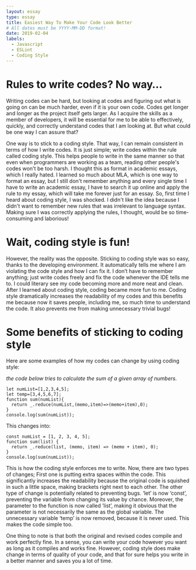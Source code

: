 ```yaml
---
layout: essay
type: essay
title: Easiest Way To Make Your Code Look Better
# All dates must be YYYY-MM-DD format!
date: 2019-02-04
labels:
  - Javascript
  - ESLint
  - Coding Style
---
```


# Rules to write codes? No way…
Writing codes can be hard, but looking at codes and figuring out what is going on can be much harder, even if it is your own code. Codes get longer and longer as the project itself gets larger. As I acquire the skills as a member of developers, it will be essential for me to be able to effectively, quickly, and correctly understand codes that I am looking at. But what could be one way I can assure that?

One way is to stick to a coding style. That way, I can remain consistent in terms of how I write codes. It is just simple; write codes within the rule called coding style. This helps people to write in the same manner so that even when programmers are working as a team, reading other people's codes won't be too harsh. I thought this as format in academic essays, which I really hated. I learned so much about MLA, which is one way to format an essay, but I still don't remember anything and every single time I have to write an academic essay, I have to search it up online and apply the rule to my essay, which will take me forever just for an essay. So, first time I heard about coding style, I was shocked. I didn't like the idea because I didn't want to remember new rules that was irrelevant to language syntax. Making sure I was correctly applying the rules, I thought, would be so time-consuming and laborious! 

# Wait, coding style is fun!
However, the reality was the opposite. Sticking to coding style was so easy, thanks to the developing environment. It automatically tells me where I am violating the code style and how I can fix it. I don’t have to remember anything; just write codes freely and fix the code whenever the IDE tells me to. I could literary see my code becoming more and more neat and clean. After I learned about coding style, coding became more fun to me. Coding style dramatically increases the readability of my codes and this benefits me because now it saves people, including me, so much time to understand the code. It also prevents me from making unnecessary trivial bugs!

# Some benefits of sticking to coding style
Here are some examples of how my codes can change by using coding style:

*the code below tries to calculate the sum of a given array of numbers.*
```
let numList=[1,2,3,4,5];
let temp=[3,4,5,6,7];
function sum(numList){
  return _.reduce(numList,(memo,item)=>(memo+item),0);
}
console.log(sum(numList));
```
This changes into:
```
const numList = [1, 2, 3, 4, 5];
function sum(list) {
  return _.reduce(list, (memo, item) => (memo + item), 0);
}
console.log(sum(numList));
```
This is how the coding style enforces me to write.
Now, there are two types of changes;
First one is putting extra spaces within the code. This significantly increases the readability because the original code is squished in such a little space, making brackets right next to each other.
The other type of change is potentially related to preventing bugs. ‘let’ is now ‘const’, preventing the variable from changing its value by chance. Moreover, the parameter to the function is now called ’list’, making it obvious that the parameter is not necessarily the same as the global variable. The unnecessary variable ‘temp’ is now removed, because it is never used. This makes the code simple too.

One thing to note is that both the original and revised codes compile and work perfectly fine. In a sense, you can write your code however you want as long as it compiles and works fine. However, coding style does make change in terms of quality of your code, and that for sure helps you write in a better manner and saves you a lot of time.
